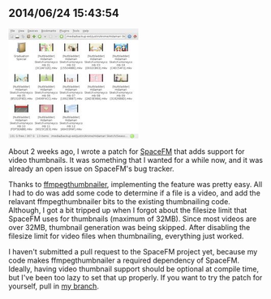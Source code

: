 ## 2014/06/24 15:43:54

[![screenshot of SpaceFM using ffmpegthumbnailer](images/thumb_spacefm_videothumbs.jpg)](images/spacefm_videothumbs.png)

About 2 weeks ago, I wrote a patch for [SpaceFM](http://ignorantguru.github.io/spacefm/) that adds support for video thumbnails. It was something that I wanted for a while now, and it was already an open issue on SpaceFM's bug tracker.

Thanks to [ffmpegthumbnailer](https://code.google.com/p/ffmpegthumbnailer/), implementing the feature was pretty easy. All I had to do was add some code to determine if a file is a video, and add the relavant ffmpegthumbnailer bits to the existing thumbnailing code. Although, I got a bit tripped up when I forgot about the filesize limit that SpaceFM uses for thumbnails (maximum of 32MB). Since most videos are over 32MB, thumbnail generation was being skipped. After disabling the filesize limit for video files when thumbnailing, everything just worked.

I haven't submitted a pull request to the SpaceFM project yet, because my code makes ffmpegthumbnailer a required dependency of SpaceFM. Ideally, having video thumbnail support should be optional at compile time, but I've been too lazy to set that up properly. If you want to try the patch for yourself, pull in [my branch](https://github.com/dorkster/spacefm/tree/video-thumbnails).
